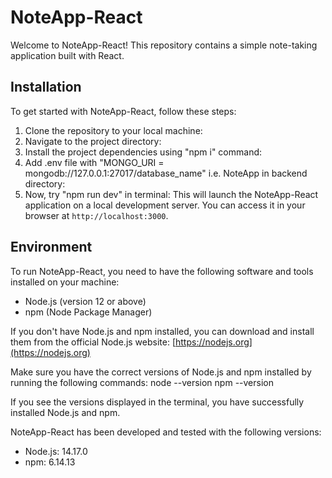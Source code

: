 # NoteApp-React
Welcome to NoteApp-React! This repository contains a simple note-taking application built with React.

## Installation
To get started with NoteApp-React, follow these steps:

1. Clone the repository to your local machine:
2. Navigate to the project directory:
3. Install the project dependencies using "npm i" command:
4. Add .env file with "MONGO_URI = mongodb://127.0.0.1:27017/database_name" i.e. NoteApp in backend directory:
5. Now, try "npm run dev" in terminal:
This will launch the NoteApp-React application on a local development server. You can access it in your browser at `http://localhost:3000`.

## Environment

To run NoteApp-React, you need to have the following software and tools installed on your machine:

- Node.js (version 12 or above)
- npm (Node Package Manager)

If you don't have Node.js and npm installed, you can download and install them from the official Node.js website: [https://nodejs.org](https://nodejs.org)

Make sure you have the correct versions of Node.js and npm installed by running the following commands:
node --version
npm --version

If you see the versions displayed in the terminal, you have successfully installed Node.js and npm.

NoteApp-React has been developed and tested with the following versions:
- Node.js: 14.17.0
- npm: 6.14.13



